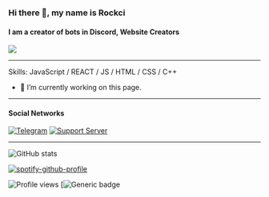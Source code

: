 ### Hi there 👋, my name is Rockci
#### I am a creator of bots in Discord, Website Creators
![](https://cdn.discordapp.com/attachments/788810278196084746/859357068929531914/tenor.gif)


---
Skills: JavaScript / REACT / JS / HTML / CSS / С++

- 🔭 I’m currently working on this page. 
---
#### Social Networks
[<img alt="Telegram" src="https://img.shields.io/badge/Telegram-2CA5E0?style=for-the-badge&logo=telegram&logoColor=white" />](https://t.me/VIP_Server_Official)
[![Support Server](https://img.shields.io/discord/591914197219016707.svg?label=Discord&logo=Discord&colorB=7289da&style=for-the-badge)](https://discord.gg/4A3x84QUJf)

---
![GitHub stats](https://github-readme-stats.vercel.app/api?username=Rockcii&show_icons=true)  

[![spotify-github-profile](https://spotify-github-profile.vercel.app/api/view?uid=p67wf0kpm7qqplo3qcm8fm555&cover_image=true&theme=default)](https://spotify-github-profile.vercel.app/api/view?uid=p67wf0kpm7qqplo3qcm8fm555&redirect=true)

![Profile views](https://gpvc.arturio.dev/Rockcii)
[![Generic badge](https://img.shields.io/badge/Github-Offline-<Green>)



